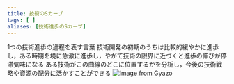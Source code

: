 ```yaml
---
title: 技術のSカーブ
tags: [ ]
aliases: [技術進歩のSカーブ]
---
```

1つの技術進歩の過程を表す言葉
技術開発の初期のうちは比較的緩やかに進歩し，ある時期を境に急激に進歩し，やがて技術の限界に近づくと進歩の伸びが停滞気味になる
ある技術がこの曲線のどこに位置するかを分析し，今後の技術戦略や資源の配分に活かすことができる
[![Image from Gyazo](https://i.gyazo.com/49564322105e3a4ea0c5fcaff1f9fb7b.png)](https://gyazo.com/49564322105e3a4ea0c5fcaff1f9fb7b)